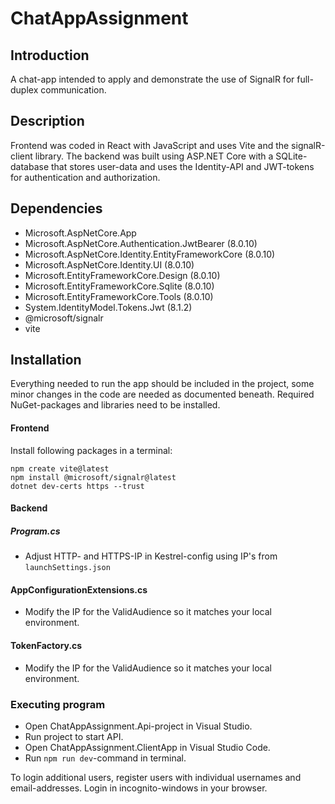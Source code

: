 # ChatAppAssignment

## Introduction

A chat-app intended to apply and demonstrate the use of SignalR for full-duplex communication.

## Description

Frontend was coded in React with JavaScript and uses Vite and the signalR-client library.
The backend was built using ASP.NET Core with a SQLite-database that stores user-data and uses the Identity-API and
JWT-tokens for authentication and authorization.

## Dependencies

- Microsoft.AspNetCore.App
- Microsoft.AspNetCore.Authentication.JwtBearer (8.0.10)
- Microsoft.AspNetCore.Identity.EntityFrameworkCore (8.0.10)
- Microsoft.AspNetCore.Identity.UI (8.0.10)
- Microsoft.EntityFrameworkCore.Design (8.0.10)
- Microsoft.EntityFrameworkCore.Sqlite (8.0.10)
- Microsoft.EntityFrameworkCore.Tools (8.0.10)
- System.IdentityModel.Tokens.Jwt (8.1.2)
- @microsoft/signalr
- vite

## Installation

Everything needed to run the app should be included in the project, some minor changes in the code are needed as
documented beneath. Required NuGet-packages and libraries need to be installed.

#### Frontend

Install following packages in a terminal:

```
npm create vite@latest
npm install @microsoft/signalr@latest
dotnet dev-certs https --trust
```

#### Backend

##### Program.cs

- Adjust HTTP- and HTTPS-IP in Kestrel-config using IP's from `launchSettings.json`

#### AppConfigurationExtensions.cs

- Modify the IP for the ValidAudience so it matches your local environment.

#### TokenFactory.cs

- Modify the IP for the ValidAudience so it matches your local environment.

### Executing program

- Open ChatAppAssignment.Api-project in Visual Studio.
- Run project to start API.
- Open ChatAppAssignment.ClientApp in Visual Studio Code.
- Run `npm run dev`-command in terminal.

To login additional users, register users with individual usernames and email-addresses.
Login in incognito-windows in your browser.
